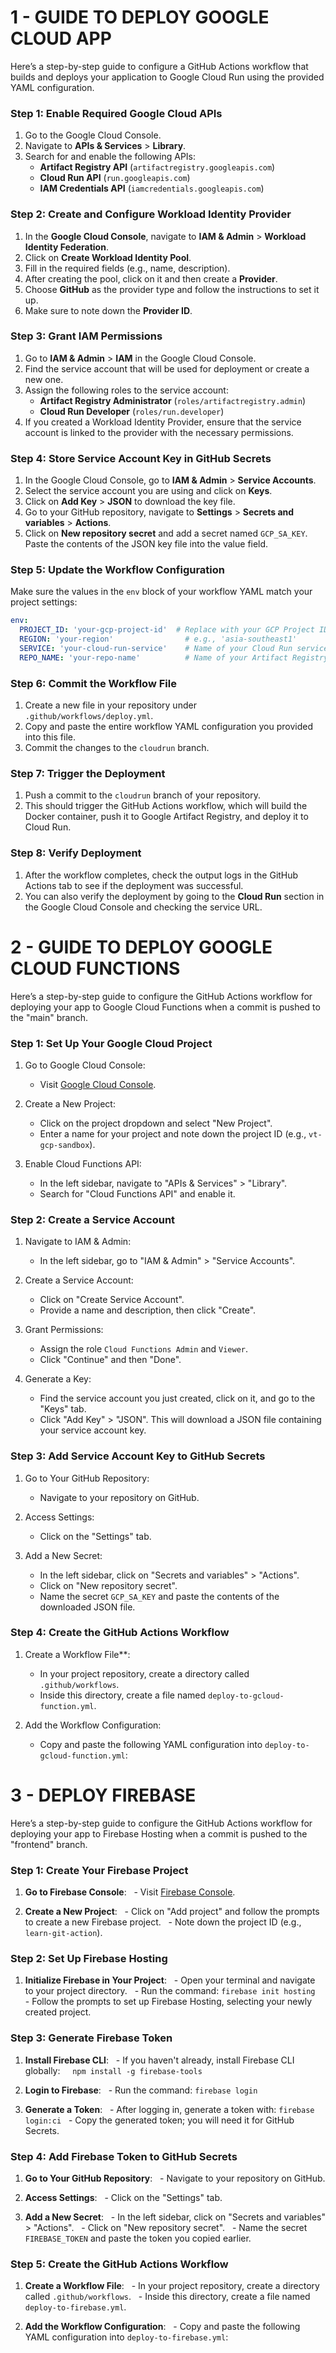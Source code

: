 # 1 - GUIDE TO DEPLOY GOOGLE CLOUD APP
Here’s a step-by-step guide to configure a GitHub Actions workflow that builds and deploys your application to Google Cloud Run using the provided YAML configuration.

### Step 1: Enable Required Google Cloud APIs

1. Go to the Google Cloud Console.
2. Navigate to **APIs & Services** > **Library**.
3. Search for and enable the following APIs:
   - **Artifact Registry API** (`artifactregistry.googleapis.com`)
   - **Cloud Run API** (`run.googleapis.com`)
   - **IAM Credentials API** (`iamcredentials.googleapis.com`)

### Step 2: Create and Configure Workload Identity Provider

1. In the **Google Cloud Console**, navigate to **IAM & Admin** > **Workload Identity Federation**.
2. Click on **Create Workload Identity Pool**.
3. Fill in the required fields (e.g., name, description).
4. After creating the pool, click on it and then create a **Provider**.
5. Choose **GitHub** as the provider type and follow the instructions to set it up.
6. Make sure to note down the **Provider ID**.

### Step 3: Grant IAM Permissions

1. Go to **IAM & Admin** > **IAM** in the Google Cloud Console.
2. Find the service account that will be used for deployment or create a new one.
3. Assign the following roles to the service account:
   - **Artifact Registry Administrator** (`roles/artifactregistry.admin`)
   - **Cloud Run Developer** (`roles/run.developer`)
4. If you created a Workload Identity Provider, ensure that the service account is linked to the provider with the necessary permissions.

### Step 4: Store Service Account Key in GitHub Secrets

1. In the Google Cloud Console, go to **IAM & Admin** > **Service Accounts**.
2. Select the service account you are using and click on **Keys**.
3. Click on **Add Key** > **JSON** to download the key file.
4. Go to your GitHub repository, navigate to **Settings** > **Secrets and variables** > **Actions**.
5. Click on **New repository secret** and add a secret named `GCP_SA_KEY`. Paste the contents of the JSON key file into the value field.

### Step 5: Update the Workflow Configuration

Make sure the values in the `env` block of your workflow YAML match your project settings:

```yaml
env:
  PROJECT_ID: 'your-gcp-project-id'  # Replace with your GCP Project ID
  REGION: 'your-region'                # e.g., 'asia-southeast1'
  SERVICE: 'your-cloud-run-service'    # Name of your Cloud Run service
  REPO_NAME: 'your-repo-name'          # Name of your Artifact Registry repository
```

### Step 6: Commit the Workflow File

1. Create a new file in your repository under `.github/workflows/deploy.yml`.
2. Copy and paste the entire workflow YAML configuration you provided into this file.
3. Commit the changes to the `cloudrun` branch.

### Step 7: Trigger the Deployment

1. Push a commit to the `cloudrun` branch of your repository.
2. This should trigger the GitHub Actions workflow, which will build the Docker container, push it to Google Artifact Registry, and deploy it to Cloud Run.

### Step 8: Verify Deployment

1. After the workflow completes, check the output logs in the GitHub Actions tab to see if the deployment was successful.
2. You can also verify the deployment by going to the **Cloud Run** section in the Google Cloud Console and checking the service URL.


# 2 - GUIDE TO DEPLOY GOOGLE CLOUD FUNCTIONS
Here’s a step-by-step guide to configure the GitHub Actions workflow for deploying your app to Google Cloud Functions when a commit is pushed to the "main" branch.

### Step 1: Set Up Your Google Cloud Project

1. Go to Google Cloud Console:
   - Visit [Google Cloud Console](https://console.cloud.google.com/).

2. Create a New Project:
   - Click on the project dropdown and select "New Project".
   - Enter a name for your project and note down the project ID (e.g., `vt-gcp-sandbox`).

3. Enable Cloud Functions API:
   - In the left sidebar, navigate to "APIs & Services" > "Library".
   - Search for "Cloud Functions API" and enable it.

### Step 2: Create a Service Account

1. Navigate to IAM & Admin:
   - In the left sidebar, go to "IAM & Admin" > "Service Accounts".

2. Create a Service Account:
   - Click on "Create Service Account".
   - Provide a name and description, then click "Create".

3. Grant Permissions:
   - Assign the role `Cloud Functions Admin` and `Viewer`.
   - Click "Continue" and then "Done".

4. Generate a Key:
   - Find the service account you just created, click on it, and go to the "Keys" tab.
   - Click "Add Key" > "JSON". This will download a JSON file containing your service account key.

### Step 3: Add Service Account Key to GitHub Secrets

1. Go to Your GitHub Repository:
   - Navigate to your repository on GitHub.

2. Access Settings:
   - Click on the "Settings" tab.

3. Add a New Secret:
   - In the left sidebar, click on "Secrets and variables" > "Actions".
   - Click on "New repository secret".
   - Name the secret `GCP_SA_KEY` and paste the contents of the downloaded JSON file.

### Step 4: Create the GitHub Actions Workflow

1. Create a Workflow File**:
   - In your project repository, create a directory called `.github/workflows`.
   - Inside this directory, create a file named `deploy-to-gcloud-function.yml`.

2. Add the Workflow Configuration:
   - Copy and paste the following YAML configuration into `deploy-to-gcloud-function.yml`:


# 3 - DEPLOY FIREBASE
​Here’s a step-by-step guide to configure the GitHub Actions workflow for deploying your app to Firebase Hosting when a commit is pushed to the "frontend" branch.

### Step 1: Create Your Firebase Project

1. **Go to Firebase Console**:
   - Visit [Firebase Console](https://console.firebase.google.com/).

2. **Create a New Project**:
   - Click on "Add project" and follow the prompts to create a new Firebase project.
   - Note down the project ID (e.g., `learn-git-action`).

### Step 2: Set Up Firebase Hosting

1. **Initialize Firebase in Your Project**:
   - Open your terminal and navigate to your project directory.
   - Run the command: `firebase init hosting`
   - Follow the prompts to set up Firebase Hosting, selecting your newly created project.

### Step 3: Generate Firebase Token

1. **Install Firebase CLI**:
   - If you haven't already, install Firebase CLI globally:
     `npm install -g firebase-tools`

2. **Login to Firebase**:
   - Run the command: `firebase login`

3. **Generate a Token**:
   - After logging in, generate a token with: `firebase login:ci`
   - Copy the generated token; you will need it for GitHub Secrets.

### Step 4: Add Firebase Token to GitHub Secrets

1. **Go to Your GitHub Repository**:
   - Navigate to your repository on GitHub.

2. **Access Settings**:
   - Click on the "Settings" tab.

3. **Add a New Secret**:
   - In the left sidebar, click on "Secrets and variables" > "Actions".
   - Click on "New repository secret".
   - Name the secret `FIREBASE_TOKEN` and paste the token you copied earlier.

### Step 5: Create the GitHub Actions Workflow

1. **Create a Workflow File**:
   - In your project repository, create a directory called `.github/workflows`.
   - Inside this directory, create a file named `deploy-to-firebase.yml`.

2. **Add the Workflow Configuration**:
   - Copy and paste the following YAML configuration into `deploy-to-firebase.yml`: